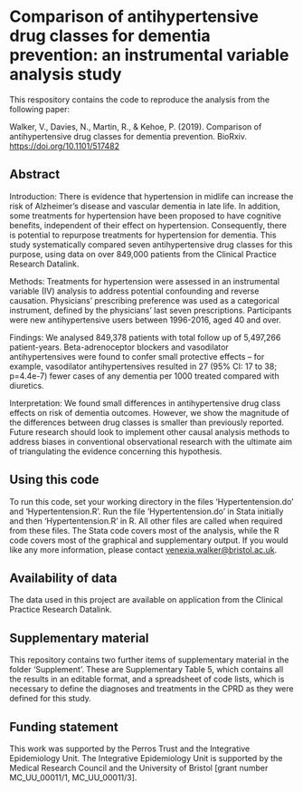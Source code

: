 # Comparison of antihypertensive drug classes for dementia prevention: an instrumental variable analysis study

This respository contains the code to reproduce the analysis from the following paper:

Walker, V., Davies, N., Martin, R., & Kehoe, P. (2019). Comparison of antihypertensive drug classes for dementia prevention. BioRxiv. https://doi.org/10.1101/517482

## Abstract

Introduction: There is evidence that hypertension in midlife can increase the risk of Alzheimer’s disease and vascular dementia in late life. In addition, some treatments for hypertension have been proposed to have cognitive benefits, independent of their effect on hypertension. Consequently, there is potential to repurpose treatments for hypertension for dementia. This study systematically compared seven antihypertensive drug classes for this purpose, using data on over 849,000 patients from the Clinical Practice Research Datalink. 

Methods: Treatments for hypertension were assessed in an instrumental variable (IV) analysis to address potential confounding and reverse causation. Physicians’ prescribing preference was used as a categorical instrument, defined by the physicians’ last seven prescriptions. Participants were new antihypertensive users between 1996-2016, aged 40 and over.

Findings: We analysed 849,378 patients with total follow up of 5,497,266 patient-years. Beta-adrenoceptor blockers and vasodilator antihypertensives were found to confer small protective effects – for example, vasodilator antihypertensives resulted in 27 (95% CI: 17 to 38; p=4.4e-7) fewer cases of any dementia per 1000 treated compared with diuretics.

Interpretation: We found small differences in antihypertensive drug class effects on risk of dementia outcomes. However, we show the magnitude of the differences between drug classes is smaller than previously reported. Future research should look to implement other causal analysis methods to address biases in conventional observational research with the ultimate aim of triangulating the evidence concerning this hypothesis.

## Using this code

To run this code, set your working directory in the files ‘Hypertentension.do’ and ‘Hypertentension.R’. Run the file ‘Hypertentension.do’ in Stata initially and then ‘Hypertentension.R’ in R. All other files are called when required from these files. The Stata code covers most of the analysis, while the R code covers most of the graphical and supplementary output. If you would like any more information, please contact venexia.walker@bristol.ac.uk. 

## Availability of data

The data used in this project are available on application from the Clinical Practice Research Datalink.

## Supplementary material

This repository contains two further items of supplementary material in the folder ‘Supplement’. These are Supplementary Table 5, which contains all the results in an editable format, and a spreadsheet of code lists, which is necessary to define the diagnoses and treatments in the CPRD as they were defined for this study.

## Funding statement

This work was supported by the Perros Trust and the Integrative Epidemiology Unit. The Integrative Epidemiology Unit is supported by the Medical Research Council and the University of Bristol [grant number MC_UU_00011/1, MC_UU_00011/3]. 
